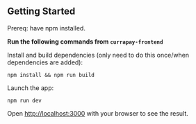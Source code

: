 ## Getting Started
Prereq: have npm installed.

**Run the following commands from `currapay-frontend`**

Install and build dependencies (only need to do this once/when dependencies are added):
```
npm install && npm run build
```

Launch the app:
```
npm run dev
```

Open [http://localhost:3000](http://localhost:3000) with your browser to see the result.